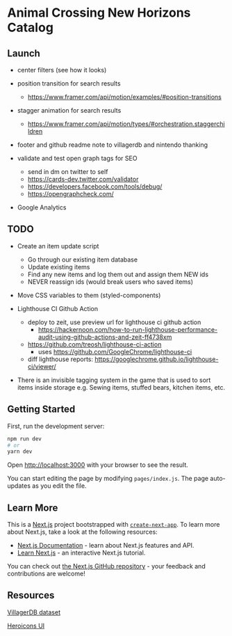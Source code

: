 # Animal Crossing New Horizons Catalog

## Launch

- center filters (see how it looks)

- position transition for search results
  - https://www.framer.com/api/motion/examples/#position-transitions
- stagger animation for search results
  - https://www.framer.com/api/motion/types/#orchestration.staggerchildren

- footer and github readme note to villagerdb and nintendo thanking

- validate and test open graph tags for SEO
  - send in dm on twitter to self
  - https://cards-dev.twitter.com/validator
  - https://developers.facebook.com/tools/debug/
  - https://opengraphcheck.com/


- Google Analytics



## TODO

- Create an item update script
  - Go through our existing item database
  - Update existing items
  - Find any new items and log them out and assign them NEW ids
  - NEVER reassign ids (would break users who saved items)

- Move CSS variables to them (styled-components)

- Lighthouse CI Github Action
  - deploy to zeit, use preview url for lighthouse ci github action
    - https://hackernoon.com/how-to-run-lighthouse-performance-audit-using-github-actions-and-zeit-ff4738xm
  - https://github.com/treosh/lighthouse-ci-action
    - uses https://github.com/GoogleChrome/lighthouse-ci
  - diff lighthouse reports: https://googlechrome.github.io/lighthouse-ci/viewer/



- There is an invisible tagging system in the game that is used to sort items inside storage
  e.g. Sewing items, stuffed bears, kitchen items, etc.

## Getting Started

First, run the development server:

```bash
npm run dev
# or
yarn dev
```

Open [http://localhost:3000](http://localhost:3000) with your browser to see the result.

You can start editing the page by modifying `pages/index.js`. The page auto-updates as you edit the file.

## Learn More

This is a [Next.js](https://nextjs.org/) project bootstrapped with [`create-next-app`](https://github.com/zeit/next.js/tree/canary/packages/create-next-app). To learn more about Next.js, take a look at the following resources:

- [Next.js Documentation](https://nextjs.org/docs) - learn about Next.js features and API.
- [Learn Next.js](https://nextjs.org/learn) - an interactive Next.js tutorial.

You can check out [the Next.js GitHub repository](https://github.com/zeit/next.js) - your feedback and contributions are welcome!


## Resources

[VillagerDB dataset](https://github.com/jefflomacy/villagerdb)

[Heroicons UI](https://github.com/sschoger/heroicons-ui)

